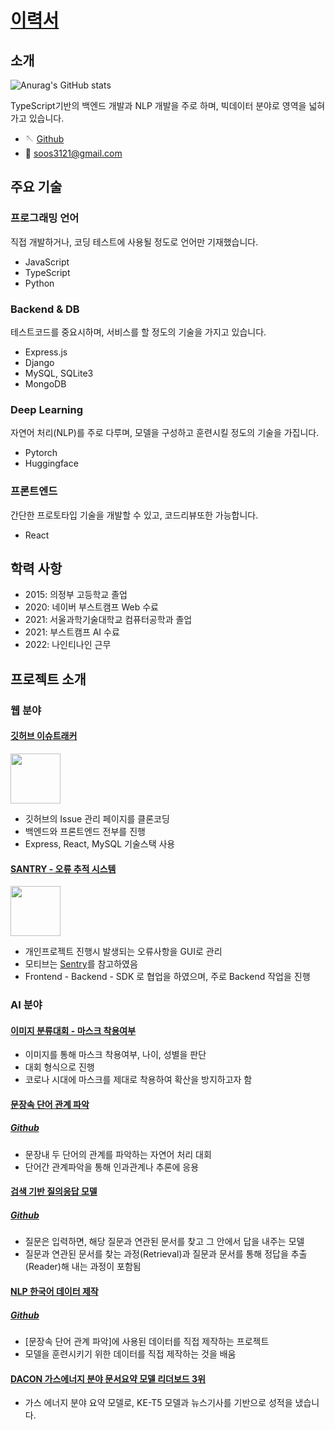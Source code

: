 # [이력서](https://github.com/Kangsukmin/Resume/edit/master/README.md)

## 소개

![Anurag's GitHub stats](https://github-readme-stats.vercel.app/api?username=minbert&count_private=true&show_icons=true&theme=algolia)

TypeScript기반의 백엔드 개발과 NLP 개발을 주로 하며, 빅데이터 분야로 영역을 넓혀가고 있습니다.

- 🪡 [Github](https://github.com/Kangsukmin)
- 📧 soos3121@gmail.com

## 주요 기술

### 프로그래밍 언어

직접 개발하거나, 코딩 테스트에 사용될 정도로  언어만 기재했습니다.

- JavaScript
- TypeScript
- Python

### Backend & DB

테스트코드를 중요시하며, 서비스를 할 정도의 기술을 가지고 있습니다.

- Express.js
- Django
- MySQL, SQLite3
- MongoDB

### Deep Learning

자연어 처리(NLP)를 주로 다루며, 모델을 구성하고 훈련시킬 정도의 기술을 가집니다.

- Pytorch
- Huggingface

### 프론트엔드

간단한 프로토타입 기술을 개발할 수 있고, 코드리뷰또한 가능합니다.

- React

## 학력 사항

- 2015: 의정부 고등학교 졸업
- 2020: 네이버 부스트캠프 Web 수료
- 2021: 서울과학기술대학교 컴퓨터공학과 졸업
- 2021: 부스트캠프 AI 수료
- 2022: 나인티나인 근무


## 프로젝트 소개

### 웹 분야

#### [깃허브 이슈트래커](https://github.com/boostcamp-2020/IssueTracker-05)

<img src='https://github.githubassets.com/images/modules/logos_page/GitHub-Mark.png' width="80" />

- 깃허브의 Issue 관리 페이지를 클론코딩
- 백엔드와 프론트엔드 전부를 진행
- Express, React, MySQL 기술스택 사용
 
#### [SANTRY - 오류 추적 시스템](https://github.com/boostcamp-2020/Project11-A-Web-FE-Performance-Monitoring-Server)

<img src='https://raw.githubusercontent.com/boostcamp-2020/Project11-A-Web-FE-Performance-Monitoring-SDK/master/media/santry-1.png' height="80" />

- 개인프로젝트 진행시 발생되는 오류사항을 GUI로 관리
- 모티브는 [Sentry](https://sentry.io/welcome/)를 참고하였음
- Frontend - Backend - SDK 로 협업을 하였으며, 주로 Backend 작업을 진행

### AI 분야

#### [이미지 분류대회 - 마스크 착용여부]()

- 이미지를 통해 마스크 착용여부, 나이, 성별을 판단
- 대회 형식으로 진행
- 코로나 시대에 마스크를 제대로 착용하여 확산을 방지하고자 함

#### [문장속 단어 관계 파악](https://luxuriant-knee-96b.notion.site/KLUE-Wrapup-Report-bba56da7bee94ad2a9b1caecdcf22e9c)
##### [Github](https://github.com/boostcampaitech2/image-classification-level1-17)

- 문장내 두 단어의 관계를 파악하는 자연어 처리 대회
- 단어간 관계파악을 통해 인과관계나 추론에 응용

#### [검색 기반 질의응답 모델](https://luxuriant-knee-96b.notion.site/b8fea4dfcd3b49939fd4b3eb82e0db65)
##### [Github](https://github.com/boostcampaitech2/mrc-level2-nlp-01)

- 질문은 입력하면, 해당 질문과 연관된 문서를 찾고 그 안에서 답을 내주는 모델
- 질문과 연관된 문서를 찾는 과정(Retrieval)과 질문과 문서를 통해 정답을 추출(Reader)해 내는 과정이 포함됨

#### [NLP 한국어 데이터 제작](https://luxuriant-knee-96b.notion.site/c5e61a6371e049aba5b227c9b2b5c4e8)
##### [Github](https://github.com/boostcampaitech2/data-annotation-nlp-level3-nlp-01)
- [문장속 단어 관계 파악]에 사용된 데이터를 직접 제작하는 프로젝트
- 모델을 훈련시키기 위한 데이터를 직접 제작하는 것을 배움

#### [DACON 가스에너지 분야 문서요약 모델 리더보드 3위](https://dacon.io/competitions/official/235829/leaderboard)

- 가스 에너지 분야 요약 모델로, KE-T5 모델과 뉴스기사를 기반으로 성적을 냈습니다.
